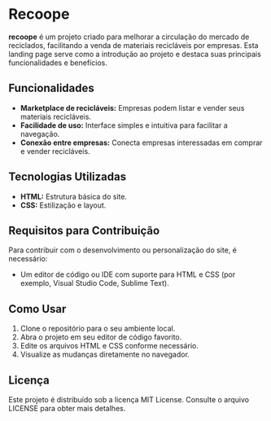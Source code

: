 # Recoope

**recoope** é um projeto criado para melhorar a circulação do mercado de reciclados, facilitando a venda de materiais recicláveis por empresas. Esta landing page serve como a introdução ao projeto e destaca suas principais funcionalidades e benefícios.

## Funcionalidades

- **Marketplace de recicláveis:** Empresas podem listar e vender seus materiais recicláveis.
- **Facilidade de uso:** Interface simples e intuitiva para facilitar a navegação.
- **Conexão entre empresas:** Conecta empresas interessadas em comprar e vender recicláveis.

## Tecnologias Utilizadas

- **HTML:** Estrutura básica do site.
- **CSS:** Estilização e layout.

## Requisitos para Contribuição

Para contribuir com o desenvolvimento ou personalização do site, é necessário:

- Um editor de código ou IDE com suporte para HTML e CSS (por exemplo, Visual Studio Code, Sublime Text).

## Como Usar

1. Clone o repositório para o seu ambiente local.
2. Abra o projeto em seu editor de código favorito.
3. Edite os arquivos HTML e CSS conforme necessário.
4. Visualize as mudanças diretamente no navegador.

## Licença

Este projeto é distribuído sob a licença MIT License. Consulte o arquivo LICENSE para obter mais detalhes.

